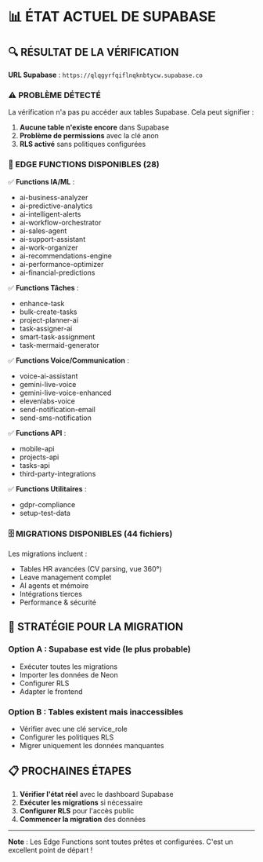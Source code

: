 # 📊 ÉTAT ACTUEL DE SUPABASE

## 🔍 RÉSULTAT DE LA VÉRIFICATION

**URL Supabase** : `https://qlqgyrfqiflnqknbtycw.supabase.co`

### ⚠️ PROBLÈME DÉTECTÉ

La vérification n'a pas pu accéder aux tables Supabase. Cela peut signifier :

1. **Aucune table n'existe encore** dans Supabase
2. **Problème de permissions** avec la clé anon
3. **RLS activé** sans politiques configurées

### 🚀 EDGE FUNCTIONS DISPONIBLES (28)

✅ **Functions IA/ML** :
- ai-business-analyzer
- ai-predictive-analytics
- ai-intelligent-alerts
- ai-workflow-orchestrator
- ai-sales-agent
- ai-support-assistant
- ai-work-organizer
- ai-recommendations-engine
- ai-performance-optimizer
- ai-financial-predictions

✅ **Functions Tâches** :
- enhance-task
- bulk-create-tasks
- project-planner-ai
- task-assigner-ai
- smart-task-assignment
- task-mermaid-generator

✅ **Functions Voice/Communication** :
- voice-ai-assistant
- gemini-live-voice
- gemini-live-voice-enhanced
- elevenlabs-voice
- send-notification-email
- send-sms-notification

✅ **Functions API** :
- mobile-api
- projects-api
- tasks-api
- third-party-integrations

✅ **Functions Utilitaires** :
- gdpr-compliance
- setup-test-data

### 🗄️ MIGRATIONS DISPONIBLES (44 fichiers)

Les migrations incluent :
- Tables HR avancées (CV parsing, vue 360°)
- Leave management complet
- AI agents et mémoire
- Intégrations tierces
- Performance & sécurité

## 🎯 STRATÉGIE POUR LA MIGRATION

### Option A : **Supabase est vide** (le plus probable)
- Exécuter toutes les migrations
- Importer les données de Neon
- Configurer RLS
- Adapter le frontend

### Option B : **Tables existent mais inaccessibles**
- Vérifier avec une clé service_role
- Configurer les politiques RLS
- Migrer uniquement les données manquantes

## 📋 PROCHAINES ÉTAPES

1. **Vérifier l'état réel** avec le dashboard Supabase
2. **Exécuter les migrations** si nécessaire
3. **Configurer RLS** pour l'accès public
4. **Commencer la migration** des données

---

**Note** : Les Edge Functions sont toutes prêtes et configurées. C'est un excellent point de départ !